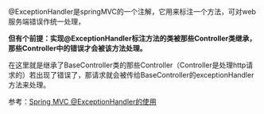 
@ExceptionHandler是springMVC的一个注解，它用来标注一个方法，可对web服务端错误作统一处理，

**但有个前提：实现@ExceptionHandler标注方法的类被那些Controller类继承，那些Controller中的错误才会被该方法处理。**


在这里就是继承了BaseController类的那些Controller（Controller是处理http请求的）若出现了错误了，那请求就会被传给BaseController的exceptionHandler方法来处理。




参考：[Spring MVC @ExceptionHandler的使用](https://blog.csdn.net/lsm135/article/details/52625483)